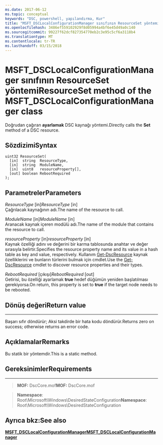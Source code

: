 ```yaml
---
ms.date: 2017-06-12
ms.topic: conceptual
keywords: "DSC, powershell, yapılandırma, Kur"
title: "MSFT_DSCLocalConfigurationManager sınıfının ResourceSet yöntemi"
ms.openlocfilehash: 3486ef559102929f8d05994a4bf6e45d49a0c140
ms.sourcegitcommit: 99227f62dcf827354770eb2c3e95c5cf6a3118b4
ms.translationtype: MT
ms.contentlocale: tr-TR
ms.lasthandoff: 03/15/2018
---
```

# <a name="resourceset-method-of-the-msftdsclocalconfigurationmanager-class"></a><span data-ttu-id="bf44f-103">MSFT_DSCLocalConfigurationManager sınıfının ResourceSet yöntemi</span><span class="sxs-lookup"><span data-stu-id="bf44f-103">ResourceSet method of the MSFT_DSCLocalConfigurationManager class</span></span>

<span data-ttu-id="bf44f-104">Doğrudan çağıran **ayarlamak** DSC kaynağı yöntemi.</span><span class="sxs-lookup"><span data-stu-id="bf44f-104">Directly calls the **Set** method of a DSC resource.</span></span>

<a name="syntax"></a><span data-ttu-id="bf44f-105">Sözdizimi</span><span class="sxs-lookup"><span data-stu-id="bf44f-105">Syntax</span></span>
------

```mof
uint32 ResourceSet(
  [in]  string  ResourceType,
  [in]  string  ModuleName,
  [in]  uint8   resourceProperty[],
  [out] boolean RebootRequired
);
```

<a name="parameters"></a><span data-ttu-id="bf44f-106">Parametreler</span><span class="sxs-lookup"><span data-stu-id="bf44f-106">Parameters</span></span>
----------

<span data-ttu-id="bf44f-107">*ResourceType* \[in\]</span><span class="sxs-lookup"><span data-stu-id="bf44f-107">*ResourceType* \[in\]</span></span>  
<span data-ttu-id="bf44f-108">Çağrılacak kaynağının adı.</span><span class="sxs-lookup"><span data-stu-id="bf44f-108">The name of the resource to call.</span></span>

<span data-ttu-id="bf44f-109">*ModuleName* \[in\]</span><span class="sxs-lookup"><span data-stu-id="bf44f-109">*ModuleName* \[in\]</span></span>  
<span data-ttu-id="bf44f-110">Aranacak kaynak içeren modülü adı.</span><span class="sxs-lookup"><span data-stu-id="bf44f-110">The name of the module that contains the resource to call.</span></span>

<span data-ttu-id="bf44f-111">*resourceProperty* \[in\]</span><span class="sxs-lookup"><span data-stu-id="bf44f-111">*resourceProperty* \[in\]</span></span>  
<span data-ttu-id="bf44f-112">Kaynak özelliği adını ve değerini bir karma tablosunda anahtar ve değer sırasıyla belirtir.</span><span class="sxs-lookup"><span data-stu-id="bf44f-112">Specifies the resource property name and its value in a hash table as key and value, respectively.</span></span> <span data-ttu-id="bf44f-113">Kullanım [Get-DscResource](https://technet.microsoft.com/library/dn521625.aspx) kaynak özelliklerini ve bunların türlerini bulmak için cmdlet.</span><span class="sxs-lookup"><span data-stu-id="bf44f-113">Use the [Get-DscResource](https://technet.microsoft.com/library/dn521625.aspx) cmdlet to discover resource properties and their types.</span></span>

<span data-ttu-id="bf44f-114">*RebootRequired* \[çıkışı\]</span><span class="sxs-lookup"><span data-stu-id="bf44f-114">*RebootRequired* \[out\]</span></span>  
<span data-ttu-id="bf44f-115">Getirisi, bu özelliği ayarlamak **true** hedef düğümün yeniden başlatılması gerekiyorsa.</span><span class="sxs-lookup"><span data-stu-id="bf44f-115">On return, this property is set to **true** if the target node needs to be rebooted.</span></span>

## <a name="return-value"></a><span data-ttu-id="bf44f-116">Dönüş değeri</span><span class="sxs-lookup"><span data-stu-id="bf44f-116">Return value</span></span>
------------

<span data-ttu-id="bf44f-117">Başarı sıfır döndürür; Aksi takdirde bir hata kodu döndürür.</span><span class="sxs-lookup"><span data-stu-id="bf44f-117">Returns zero on success; otherwise returns an error code.</span></span>

## <a name="remarks"></a><span data-ttu-id="bf44f-118">Açıklamalar</span><span class="sxs-lookup"><span data-stu-id="bf44f-118">Remarks</span></span>

<span data-ttu-id="bf44f-119">Bu statik bir yöntemdir.</span><span class="sxs-lookup"><span data-stu-id="bf44f-119">This is a static method.</span></span>

## <a name="requirements"></a><span data-ttu-id="bf44f-120">Gereksinimler</span><span class="sxs-lookup"><span data-stu-id="bf44f-120">Requirements</span></span>
------------
><span data-ttu-id="bf44f-121">**MOF:** DscCore.mof</span><span class="sxs-lookup"><span data-stu-id="bf44f-121">**MOF:** DscCore.mof</span></span>

><span data-ttu-id="bf44f-122">**Namespace**: Root\Microsoft\Windows\DesiredStateConfiguration</span><span class="sxs-lookup"><span data-stu-id="bf44f-122">**Namespace**: Root\Microsoft\Windows\DesiredStateConfiguration</span></span>


## <a name="see-also"></a><span data-ttu-id="bf44f-123">Ayrıca bkz:</span><span class="sxs-lookup"><span data-stu-id="bf44f-123">See also</span></span>


[<span data-ttu-id="bf44f-124">**MSFT_DSCLocalConfigurationManager**</span><span class="sxs-lookup"><span data-stu-id="bf44f-124">**MSFT_DSCLocalConfigurationManager**</span></span>](msft-dsclocalconfigurationmanager.md)

 

 



